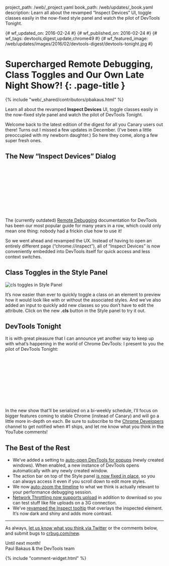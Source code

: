 project_path: /web/_project.yaml
book_path: /web/updates/_book.yaml
description: Learn all about the revamped “Inspect Devices” UI, toggle classes easily in the now-fixed style panel and watch the pilot of DevTools Tonight.

{# wf_updated_on: 2016-02-24 #}
{# wf_published_on: 2016-02-24 #}
{# wf_tags: devtools,digest,update,chrome49 #}
{# wf_featured_image: /web/updates/images/2016/02/devtools-digest/devtools-tonight.jpg #}

# Supercharged Remote Debugging, Class Toggles and Our Own Late Night Show?! {: .page-title }

{% include "web/_shared/contributors/pbakaus.html" %}



Learn all about the revamped <strong>Inspect Devices</strong> UI, toggle classes easily in the now-fixed style panel and watch the pilot of DevTools Tonight.

Welcome back to the latest edition of the digest for all you Canary users out there! Turns out I missed a few updates in December. (I’ve been a little preoccupied with my newborn daughter.) So here they come, along a few super fresh ones.

## The New “Inspect Devices” Dialog

<div class="video-wrapper">
  <iframe class="devsite-embedded-youtube-video" data-video-id="Rp4HO7G0xJI"
          data-autohide="1" data-showinfo="0" frameborder="0" allowfullscreen>
  </iframe>
</div>

The (currently outdated) [Remote Debugging](https://developers.google.com/web/tools/chrome-devtools/debug/remote-debugging/remote-debugging) documentation for DevTools has been our most popular guide for many years in a row, which could only mean one thing: nobody had a frickin clue how to use it!

So we went ahead and revamped the UX. Instead of having to open an entirely different page (“chrome://inspect”), all of “Inspect Devices” is now conveniently embedded into DevTools itself for quick access and less context switches.

## Class Toggles in the Style Panel

![cls toggles in Style Panel](/web/updates/images/2016/02/devtools-digest/cls-toggles.png)

It’s now easier than ever to quickly toggle a class on an element to preview how it would look like with or without the associated styles. And we’ve also added an input to quickly add new classes so you don’t have to edit the attribute. Click on the new **.cls** button in the Style panel to try it out.

## DevTools Tonight

It is with great pleasure that I can announce yet another way to keep up with what’s happening in the world of Chrome DevTools: I present to you the pilot of DevTools Tonight:

<div class="video-wrapper">
  <iframe class="devsite-embedded-youtube-video" data-video-id="nLpNHNlonMs"
          data-autohide="1" data-showinfo="0" frameborder="0" allowfullscreen>
  </iframe>
</div>

In the new show that’ll be serialized on a bi-weekly schedule, I’ll focus on bigger features coming to stable Chrome (instead of Canary) and will go a little more in-depth on each. Be sure to subscribe to the [Chrome Developers](https://www.youtube.com/user/ChromeDevelopers) channel to get notified when #1 ships, and let me know what you think in the YouTube comments!

## The Best of the Rest

  * We’ve added a setting to [auto-open DevTools for popups](https://twitter.com/ChromeDevTools/status/697993811696291842) (newly created windows). When enabled, a new instance of DevTools opens automatically with any newly created window.
  * The action bar on top of the Style panel [is now fixed in place](https://twitter.com/ChromeDevTools/status/676839096405221376), so you can always access it even if you scroll down to edit more styles.
  * We now [auto-zoom the timeline](https://twitter.com/ChromeDevTools/status/678992332922818560) to what we think is actually relevant to your performance debugging session.
  * [Network Throttling now supports upload](https://twitter.com/ChromeDevTools/status/679356228326195201) in addition to download so you can test stuff like file uploads on a 3G connection.
  * We’ve [revamped the Inspect tooltip](https://twitter.com/ChromeDevTools/status/697114761129914370) that overlays the inspected element. It’s now dark and shiny and adds more contrast.

- - -

As always, [let us know what you think via 
Twitter](https://twitter.com/intent/tweet?text=%40ChromeDevTools) or the 
comments below, and submit bugs to [crbug.com/new](https://crbug.com/new).

Until next month!  
Paul Bakaus & the DevTools team


{% include "comment-widget.html" %}

